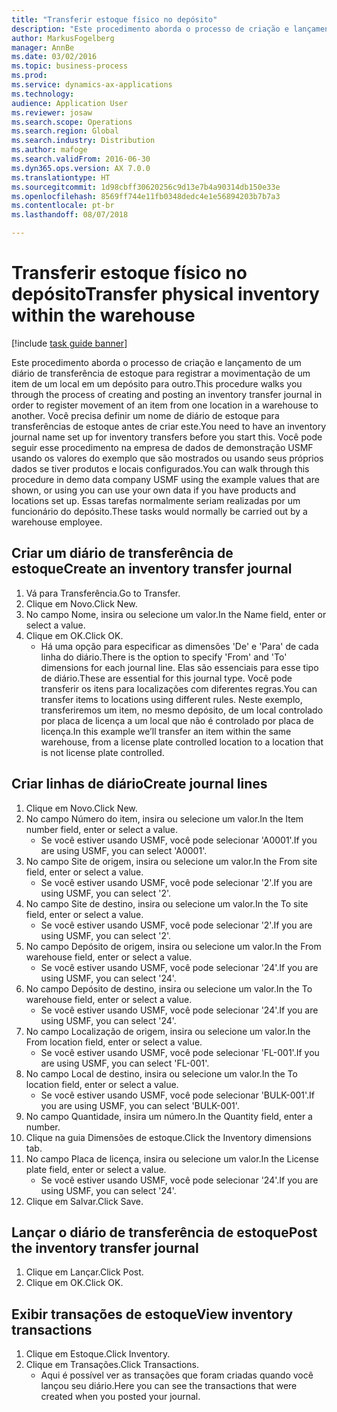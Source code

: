 ```yaml
---
title: "Transferir estoque físico no depósito"
description: "Este procedimento aborda o processo de criação e lançamento de um diário de transferência de estoque para registrar a movimentação de um item de um local em um depósito para outro."
author: MarkusFogelberg
manager: AnnBe
ms.date: 03/02/2016
ms.topic: business-process
ms.prod: 
ms.service: dynamics-ax-applications
ms.technology: 
audience: Application User
ms.reviewer: josaw
ms.search.scope: Operations
ms.search.region: Global
ms.search.industry: Distribution
ms.author: mafoge
ms.search.validFrom: 2016-06-30
ms.dyn365.ops.version: AX 7.0.0
ms.translationtype: HT
ms.sourcegitcommit: 1d98cbff30620256c9d13e7b4a90314db150e33e
ms.openlocfilehash: 8569ff744e11fb0348dedc4e1e56894203b7b7a3
ms.contentlocale: pt-br
ms.lasthandoff: 08/07/2018

---
```

# <a name="transfer-physical-inventory-within-the-warehouse"></a><span data-ttu-id="38580-103">Transferir estoque físico no depósito</span><span class="sxs-lookup"><span data-stu-id="38580-103">Transfer physical inventory within the warehouse</span></span>

[!include [task guide banner](../../includes/task-guide-banner.md)]

<span data-ttu-id="38580-104">Este procedimento aborda o processo de criação e lançamento de um diário de transferência de estoque para registrar a movimentação de um item de um local em um depósito para outro.</span><span class="sxs-lookup"><span data-stu-id="38580-104">This procedure walks you through the process of creating and posting an inventory transfer journal in order to register movement of an item from one location in a warehouse to another.</span></span> <span data-ttu-id="38580-105">Você precisa definir um nome de diário de estoque para transferências de estoque antes de criar este.</span><span class="sxs-lookup"><span data-stu-id="38580-105">You need to have an inventory journal name set up for inventory transfers before you start this.</span></span> <span data-ttu-id="38580-106">Você pode seguir esse procedimento na empresa de dados de demonstração USMF usando os valores do exemplo que são mostrados ou usando seus próprios dados se tiver produtos e locais configurados.</span><span class="sxs-lookup"><span data-stu-id="38580-106">You can walk through this procedure in demo data company USMF using the example values that are shown, or using you can use your own data if you have products and locations set up.</span></span> <span data-ttu-id="38580-107">Essas tarefas normalmente seriam realizadas por um funcionário do depósito.</span><span class="sxs-lookup"><span data-stu-id="38580-107">These tasks would normally be carried out by a warehouse employee.</span></span>


## <a name="create-an-inventory-transfer-journal"></a><span data-ttu-id="38580-108">Criar um diário de transferência de estoque</span><span class="sxs-lookup"><span data-stu-id="38580-108">Create an inventory transfer journal</span></span>
1. <span data-ttu-id="38580-109">Vá para Transferência.</span><span class="sxs-lookup"><span data-stu-id="38580-109">Go to Transfer.</span></span>
2. <span data-ttu-id="38580-110">Clique em Novo.</span><span class="sxs-lookup"><span data-stu-id="38580-110">Click New.</span></span>
3. <span data-ttu-id="38580-111">No campo Nome, insira ou selecione um valor.</span><span class="sxs-lookup"><span data-stu-id="38580-111">In the Name field, enter or select a value.</span></span>
4. <span data-ttu-id="38580-112">Clique em OK.</span><span class="sxs-lookup"><span data-stu-id="38580-112">Click OK.</span></span>
    * <span data-ttu-id="38580-113">Há uma opção para especificar as dimensões 'De' e 'Para' de cada linha do diário.</span><span class="sxs-lookup"><span data-stu-id="38580-113">There is the option to specify 'From' and 'To' dimensions for each journal line.</span></span> <span data-ttu-id="38580-114">Elas são essenciais para esse tipo de diário.</span><span class="sxs-lookup"><span data-stu-id="38580-114">These are essential for this journal type.</span></span> <span data-ttu-id="38580-115">Você pode transferir os itens para localizações com diferentes regras.</span><span class="sxs-lookup"><span data-stu-id="38580-115">You can transfer items to locations using different rules.</span></span> <span data-ttu-id="38580-116">Neste exemplo, transferiremos um item, no mesmo depósito, de um local controlado por placa de licença a um local que não é controlado por placa de licença.</span><span class="sxs-lookup"><span data-stu-id="38580-116">In this example we’ll transfer an item within the same warehouse, from a license plate controlled location to a location that is not license plate controlled.</span></span>   

## <a name="create-journal-lines"></a><span data-ttu-id="38580-117">Criar linhas de diário</span><span class="sxs-lookup"><span data-stu-id="38580-117">Create journal lines</span></span>
1. <span data-ttu-id="38580-118">Clique em Novo.</span><span class="sxs-lookup"><span data-stu-id="38580-118">Click New.</span></span>
2. <span data-ttu-id="38580-119">No campo Número do item, insira ou selecione um valor.</span><span class="sxs-lookup"><span data-stu-id="38580-119">In the Item number field, enter or select a value.</span></span>
    * <span data-ttu-id="38580-120">Se você estiver usando USMF, você pode selecionar 'A0001'.</span><span class="sxs-lookup"><span data-stu-id="38580-120">If you are using USMF, you can select 'A0001'.</span></span>  
3. <span data-ttu-id="38580-121">No campo Site de origem, insira ou selecione um valor.</span><span class="sxs-lookup"><span data-stu-id="38580-121">In the From site field, enter or select a value.</span></span>
    * <span data-ttu-id="38580-122">Se você estiver usando USMF, você pode selecionar '2'.</span><span class="sxs-lookup"><span data-stu-id="38580-122">If you are using USMF, you can select '2'.</span></span>  
4. <span data-ttu-id="38580-123">No campo Site de destino, insira ou selecione um valor.</span><span class="sxs-lookup"><span data-stu-id="38580-123">In the To site field, enter or select a value.</span></span>
    * <span data-ttu-id="38580-124">Se você estiver usando USMF, você pode selecionar '2'.</span><span class="sxs-lookup"><span data-stu-id="38580-124">If you are using USMF, you can select '2'.</span></span>  
5. <span data-ttu-id="38580-125">No campo Depósito de origem, insira ou selecione um valor.</span><span class="sxs-lookup"><span data-stu-id="38580-125">In the From warehouse field, enter or select a value.</span></span>
    * <span data-ttu-id="38580-126">Se você estiver usando USMF, você pode selecionar '24'.</span><span class="sxs-lookup"><span data-stu-id="38580-126">If you are using USMF, you can select '24'.</span></span>  
6. <span data-ttu-id="38580-127">No campo Depósito de destino, insira ou selecione um valor.</span><span class="sxs-lookup"><span data-stu-id="38580-127">In the To warehouse field, enter or select a value.</span></span>
    * <span data-ttu-id="38580-128">Se você estiver usando USMF, você pode selecionar '24'.</span><span class="sxs-lookup"><span data-stu-id="38580-128">If you are using USMF, you can select '24'.</span></span>  
7. <span data-ttu-id="38580-129">No campo Localização de origem, insira ou selecione um valor.</span><span class="sxs-lookup"><span data-stu-id="38580-129">In the From location field, enter or select a value.</span></span>
    * <span data-ttu-id="38580-130">Se você estiver usando USMF, você pode selecionar 'FL-001'.</span><span class="sxs-lookup"><span data-stu-id="38580-130">If you are using USMF, you can select 'FL-001'.</span></span>  
8. <span data-ttu-id="38580-131">No campo Local de destino, insira ou selecione um valor.</span><span class="sxs-lookup"><span data-stu-id="38580-131">In the To location field, enter or select a value.</span></span>
    * <span data-ttu-id="38580-132">Se você estiver usando USMF, você pode selecionar 'BULK-001'.</span><span class="sxs-lookup"><span data-stu-id="38580-132">If you are using USMF, you can select 'BULK-001'.</span></span>  
9. <span data-ttu-id="38580-133">No campo Quantidade, insira um número.</span><span class="sxs-lookup"><span data-stu-id="38580-133">In the Quantity field, enter a number.</span></span>
10. <span data-ttu-id="38580-134">Clique na guia Dimensões de estoque.</span><span class="sxs-lookup"><span data-stu-id="38580-134">Click the Inventory dimensions tab.</span></span>
11. <span data-ttu-id="38580-135">No campo Placa de licença, insira ou selecione um valor.</span><span class="sxs-lookup"><span data-stu-id="38580-135">In the License plate field, enter or select a value.</span></span>
    * <span data-ttu-id="38580-136">Se você estiver usando USMF, você pode selecionar '24'.</span><span class="sxs-lookup"><span data-stu-id="38580-136">If you are using USMF, you can select '24'.</span></span>  
12. <span data-ttu-id="38580-137">Clique em Salvar.</span><span class="sxs-lookup"><span data-stu-id="38580-137">Click Save.</span></span>

## <a name="post-the-inventory-transfer-journal"></a><span data-ttu-id="38580-138">Lançar o diário de transferência de estoque</span><span class="sxs-lookup"><span data-stu-id="38580-138">Post the inventory transfer journal</span></span>
1. <span data-ttu-id="38580-139">Clique em Lançar.</span><span class="sxs-lookup"><span data-stu-id="38580-139">Click Post.</span></span>
2. <span data-ttu-id="38580-140">Clique em OK.</span><span class="sxs-lookup"><span data-stu-id="38580-140">Click OK.</span></span>

## <a name="view-inventory-transactions"></a><span data-ttu-id="38580-141">Exibir transações de estoque</span><span class="sxs-lookup"><span data-stu-id="38580-141">View inventory transactions</span></span>
1. <span data-ttu-id="38580-142">Clique em Estoque.</span><span class="sxs-lookup"><span data-stu-id="38580-142">Click Inventory.</span></span>
2. <span data-ttu-id="38580-143">Clique em Transações.</span><span class="sxs-lookup"><span data-stu-id="38580-143">Click Transactions.</span></span>
    * <span data-ttu-id="38580-144">Aqui é possível ver as transações que foram criadas quando você lançou seu diário.</span><span class="sxs-lookup"><span data-stu-id="38580-144">Here you can see the transactions that were created when you posted your journal.</span></span>  

